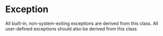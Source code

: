 # Exception

All built-in, non-system-exiting exceptions are derived from this class. All user-defined exceptions should also be derived from this class.